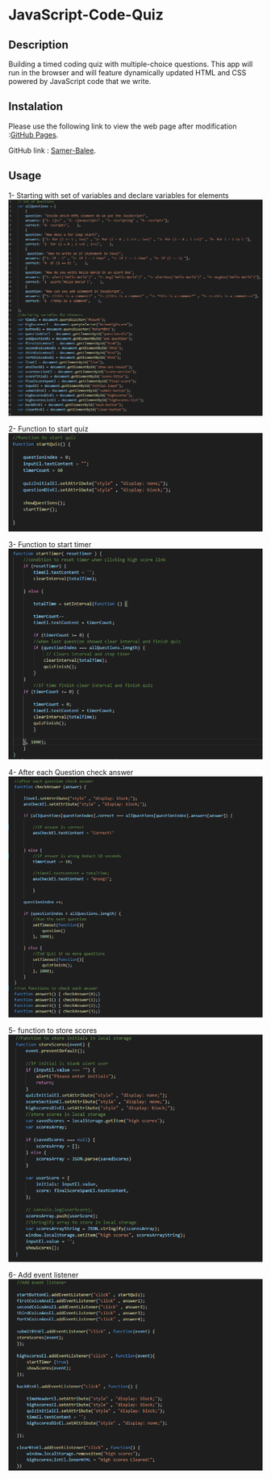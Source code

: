 # JavaScript-Code-Quiz

## Description

Building a timed coding quiz with multiple-choice questions. This app will run in the browser and will feature dynamically updated HTML and CSS powered by JavaScript code that we write.

## Instalation

Please use the following link to view the web page after modification :[GitHub Pages](https://samer-balee.github.io/JavaScript-Code-Quiz/).

GitHub link : [Samer-Balee](https://github.com/Samer-Balee/JavaScript-Code-Quiz).


## Usage

1- Starting with set of variables and declare variables for elements ![alt text](assets/images/screenshot-1.PNG)

2- Function to start quiz ![alt text](assets/images/screenshot-3.PNG)

3- Function to start timer ![alt text](assets/images/screenshot-4.PNG)

4- After each Question check answer ![alt text](assets/images/screenshot-6.PNG)

5- function to store scores ![alt text](assets/images/screenshot-7.PNG)

6- Add event listener ![alt text](assets/images/screenshot-8.PNG)